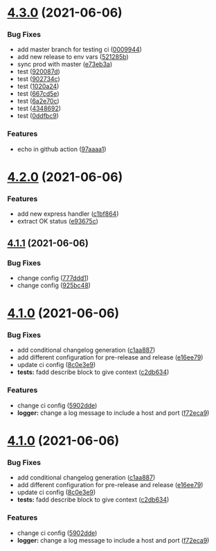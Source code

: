 # [4.3.0](https://github.com/mariocoski/semantic-release-poc/compare/v4.2.0...v4.3.0) (2021-06-06)


### Bug Fixes

* add master branch for testing ci ([0009944](https://github.com/mariocoski/semantic-release-poc/commit/00099448f49e800d5bcb471328b83976ca66d4b3))
* add new release to env vars ([521285b](https://github.com/mariocoski/semantic-release-poc/commit/521285bdacbca854fdcbab8413725a000b5fa033))
* sync prod with master ([e73eb3a](https://github.com/mariocoski/semantic-release-poc/commit/e73eb3acfd9e6c0071da216b1a0d149add5101c2))
* test ([920087d](https://github.com/mariocoski/semantic-release-poc/commit/920087daa167c6d4b33c2d028bdaa8fe080d2d2e))
* test ([902734c](https://github.com/mariocoski/semantic-release-poc/commit/902734cf1c0d01d7dae27024a7d12b1882dd8166))
* test ([1020a24](https://github.com/mariocoski/semantic-release-poc/commit/1020a24d6ae1214fd89ae7aa99510fe9d558b203))
* test ([667cd5e](https://github.com/mariocoski/semantic-release-poc/commit/667cd5e52a548cfd6101078b46bbc3f361313c4f))
* test ([6a2e70c](https://github.com/mariocoski/semantic-release-poc/commit/6a2e70c95892b4a35f65c19807b1f547e953dd30))
* test ([4348692](https://github.com/mariocoski/semantic-release-poc/commit/4348692e8d14d3d3ea405537d3127ccbc68ecec6))
* test ([0ddfbc9](https://github.com/mariocoski/semantic-release-poc/commit/0ddfbc9350cf52b2edd33291842d991c328de401))


### Features

* echo in github action ([97aaaa1](https://github.com/mariocoski/semantic-release-poc/commit/97aaaa12cf2634146a85570cc03414046a055ccf))

# [4.2.0](https://github.com/mariocoski/semantic-release-poc/compare/v4.1.1...v4.2.0) (2021-06-06)


### Features

* add new express handler ([c1bf864](https://github.com/mariocoski/semantic-release-poc/commit/c1bf86450304c7f618e57f0d18bb451337b3e221))
* extract OK status ([e93675c](https://github.com/mariocoski/semantic-release-poc/commit/e93675c5553d11b4465eb0fa90d022c3e6532d42))

## [4.1.1](https://github.com/mariocoski/semantic-release-poc/compare/v4.1.0...v4.1.1) (2021-06-06)


### Bug Fixes

* change config ([777ddd1](https://github.com/mariocoski/semantic-release-poc/commit/777ddd10418acd45483a4ffee116226350709387))
* change config ([925bc48](https://github.com/mariocoski/semantic-release-poc/commit/925bc486d18d8586a4ffbe55020240afc0349676))

# [4.1.0](https://github.com/mariocoski/semantic-release-poc/compare/v4.0.45...v4.1.0) (2021-06-06)


### Bug Fixes

* add conditional changelog generation ([c1aa887](https://github.com/mariocoski/semantic-release-poc/commit/c1aa887994806f89ad7d51df129bcb9dd42d4257))
* add different configuration for pre-release and release ([e16ee79](https://github.com/mariocoski/semantic-release-poc/commit/e16ee79d77f32504f0cbeaea84291ca9df50c337))
* update ci config ([8c0e3e9](https://github.com/mariocoski/semantic-release-poc/commit/8c0e3e94b4e2661faf5cbc6f45d63ce859ce4179))
* **tests:** fadd describe block to give context ([c2db634](https://github.com/mariocoski/semantic-release-poc/commit/c2db634b7a8fd5bc78dc0cd9602563bf171ee3a7))


### Features

* change ci config ([5902dde](https://github.com/mariocoski/semantic-release-poc/commit/5902dde87abd692b9b7f30062525729c8da3f892))
* **logger:** change a log message to include a host and port ([f72eca9](https://github.com/mariocoski/semantic-release-poc/commit/f72eca98e72876b862aaf5d9d786fd3160dc33b3))

# [4.1.0](https://github.com/mariocoski/semantic-release-poc/compare/v4.0.45...v4.1.0) (2021-06-06)


### Bug Fixes

* add conditional changelog generation ([c1aa887](https://github.com/mariocoski/semantic-release-poc/commit/c1aa887994806f89ad7d51df129bcb9dd42d4257))
* add different configuration for pre-release and release ([e16ee79](https://github.com/mariocoski/semantic-release-poc/commit/e16ee79d77f32504f0cbeaea84291ca9df50c337))
* update ci config ([8c0e3e9](https://github.com/mariocoski/semantic-release-poc/commit/8c0e3e94b4e2661faf5cbc6f45d63ce859ce4179))
* **tests:** fadd describe block to give context ([c2db634](https://github.com/mariocoski/semantic-release-poc/commit/c2db634b7a8fd5bc78dc0cd9602563bf171ee3a7))


### Features

* change ci config ([5902dde](https://github.com/mariocoski/semantic-release-poc/commit/5902dde87abd692b9b7f30062525729c8da3f892))
* **logger:** change a log message to include a host and port ([f72eca9](https://github.com/mariocoski/semantic-release-poc/commit/f72eca98e72876b862aaf5d9d786fd3160dc33b3))
